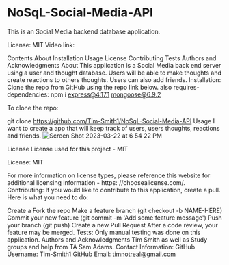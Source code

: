 # NoSqL-Social-Media-API
This is an Social Media backend database application.

License: MIT Video link: 

Contents
About
Installation
Usage
License
Contributing
Tests
Authors and Acknowledgments
About
This application is a Social Media back end server using a user and thought database. Users will be able to make thoughts and create reactions to others thoughts. Users can also add friends. 
Installation:
Clone the repo from GitHub using the repo link below. also requires- dependencies: npm i express@4.17.1 mongoose@6.9.2

To clone the repo:

  git clone https://github.com/Tim-Smith1/NoSqL-Social-Media-API
Usage
I want to create a app that will keep track of users, users thoughts, reactions and friends.
![Screen Shot 2023-03-22 at 6 54 22 PM](https://user-images.githubusercontent.com/122688372/227064508-86d4294c-9215-43fe-afcf-5870a2845714.png)

License
License used for this project - MIT

License: MIT

For more information on license types, please reference this website for additional licensing information - https: //choosealicense.com/.
Contributing:
If you would like to contribute to this application, create a pull. Here is what you need to do:

Create a Fork the repo
Make a feature branch (git checkout -b NAME-HERE)
Commit your new feature (git commit -m 'Add some feature message')
Push your branch (git push)
Create a new Pull Request After a code review, your feature may be merged.
Tests:
Only manual testing was done on this application.
Authors and Acknowledgments
Tim Smith as well as Study groups and help from TA Sam Adams.
Contact Information:
GitHub Username: Tim-Smith1
GitHub Email: timnotreal@gmail.com
